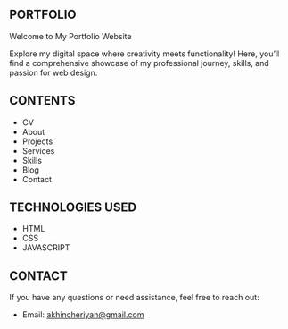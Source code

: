 ## PORTFOLIO 

Welcome to My Portfolio Website

Explore my digital space where creativity meets functionality! Here, you’ll find a comprehensive showcase of my professional journey, skills, and passion for web design.

## CONTENTS

- CV
- About
- Projects
- Services
- Skills
- Blog
- Contact

## TECHNOLOGIES USED
- HTML
- CSS
- JAVASCRIPT

## CONTACT


If you have any questions or need assistance, feel free to reach out:

- Email: akhincheriyan@gmail.com
